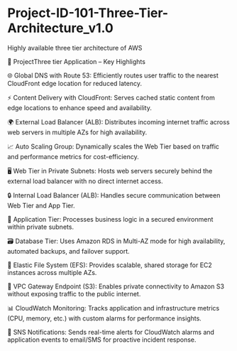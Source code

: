 # Project-ID-101-Three-Tier-Architecture_v1.0
Highly available three tier architecture of AWS

🔹 ProjectThree tier Application – Key Highlights

🌐 Global DNS with Route 53: Efficiently routes user traffic to the nearest CloudFront edge location for reduced latency.

⚡ Content Delivery with CloudFront: Serves cached static content from edge locations to enhance speed and availability.

🌍 External Load Balancer (ALB): Distributes incoming internet traffic across web servers in multiple AZs for high availability.

📈 Auto Scaling Group: Dynamically scales the Web Tier based on traffic and performance metrics for cost-efficiency.

🖥️ Web Tier in Private Subnets: Hosts web servers securely behind the external load balancer with no direct internet access.

🔒 Internal Load Balancer (ALB): Handles secure communication between Web Tier and App Tier.

🧠 Application Tier: Processes business logic in a secured environment within private subnets.

🗃️ Database Tier: Uses Amazon RDS in Multi-AZ mode for high availability, automated backups, and failover support.

📂 Elastic File System (EFS): Provides scalable, shared storage for EC2 instances across multiple AZs.

🚪 VPC Gateway Endpoint (S3): Enables private connectivity to Amazon S3 without exposing traffic to the public internet.

📊 CloudWatch Monitoring: Tracks application and infrastructure metrics (CPU, memory, etc.) with custom alarms for performance insights.

📩 SNS Notifications: Sends real-time alerts for CloudWatch alarms and application events to email/SMS for proactive incident response.
